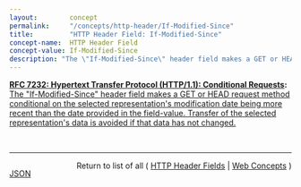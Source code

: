 ```yaml
---
layout:        concept
permalink:     "/concepts/http-header/If-Modified-Since"
title:         "HTTP Header Field: If-Modified-Since"
concept-name:  HTTP Header Field
concept-value: If-Modified-Since
description: "The \"If-Modified-Since\" header field makes a GET or HEAD request method conditional on the selected representation's modification date being more recent than the date provided in the field-value. Transfer of the selected representation's data is avoided if that data has not changed."
---
```


**[RFC 7232: Hypertext Transfer Protocol (HTTP/1.1): Conditional Requests](/specs/IETF/RFC/7232 "The Hypertext Transfer Protocol (HTTP) is an application-level protocol for distributed, collaborative, hypertext information systems. This document defines HTTP/1.1 conditional requests, including metadata header fields for indicating state changes, request header fields for making preconditions on such state, and rules for constructing the responses to a conditional request when one or more preconditions evaluate to false."):** [The "If-Modified-Since" header field makes a GET or HEAD request method conditional on the selected representation's modification date being more recent than the date provided in the field-value. Transfer of the selected representation's data is avoided if that data has not changed.](http://tools.ietf.org/html/rfc7232#section-3.3 "Read documentation for HTTP Header Field &#34;If-Modified-Since&#34;")

<br/>
<hr/>

<p style="float : left"><a href="./If-Modified-Since.json" title="JSON representing this particular Web Concept value">JSON</a></p>
<p style="text-align: right">Return to list of all ( <a href="../http-header/">HTTP Header Fields</a> | <a href="../">Web Concepts</a> )</p>
